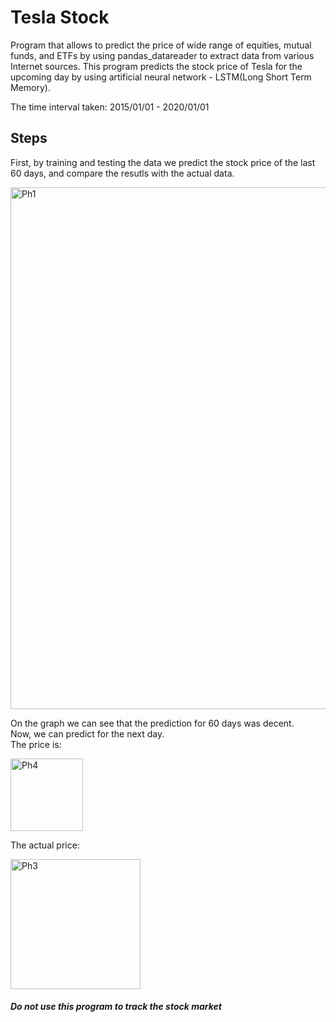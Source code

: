 # Tesla Stock 

Program that allows to predict the price of wide range of equities, mutual funds, and ETFs by using  pandas_datareader to extract data from various Internet sources. 
This program predicts the stock price of Tesla for the upcoming day by using artificial neural network - LSTM(Long Short Term Memory). 

The time interval taken: 2015/01/01 - 2020/01/01


## Steps
First, by training and testing the data we predict the stock price of the last 60 days, and compare the resutls with the actual data.  

<img width="835" alt="Ph1" src="https://user-images.githubusercontent.com/42979064/93157331-d5275300-f72b-11ea-8dc4-90ea59363623.png">


On the graph we can see that the prediction for 60 days was decent.  
Now, we can predict for the next day.  
The price is: 

<img width="116" alt="Ph4" src="https://user-images.githubusercontent.com/42979064/93257921-685d9880-f7bf-11ea-9998-7031b479b9fa.png">

The actual price: 

<img width="208" alt="Ph3" src="https://user-images.githubusercontent.com/42979064/93258076-97740a00-f7bf-11ea-9530-839539255eea.png">

##### Do not use this program to track the stock market
